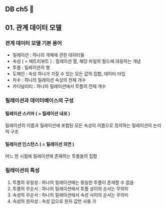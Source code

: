 ## DB ch5 📃

## 01. 관계 데이터 모델

### 관게 데이터 모델 기본 용어

- 릴레이션 : 하나의 개체에 관한 데이터들
- 속성 ( = 애트리뷰트 ) : 릴레이션 열, 해당 파일의 필드에 대응하는 개념
-  투플 : 릴레이션의 행
-  도메인 : 속성 하나가 가질 수 있는 모든 값의 집합, 데이터 타입
-  차수 : 하나의 릴레이션 속성의 전체 개수
-  카디널리티 : 하나의 릴레이션에서 투플의 전체 개수

### 릴레이션과 데이터베이스의 구성

#### 릴레이션 스키마 ( = 릴레이션 내포 )

릴레이션의 이름과 릴레이션에 포함된 모든 속성의 이름으로 정의하는 릴레이션의 논리적 구조

#### 릴레이션 인스턴스 ( =  릴레이션 외연 )

어느 한 시점에 릴레이션에 존재하는 투플들의 집합

### 릴레이션의 특성

1. 투플의 유일성 : 하나의 릴레이션에는 동일한 투플이 존재할 수 없음
2. 투플의 무순서 : 하나의 릴레이션에서 투플 상이의 순서는 무의미
3. 속성의 무순서 : 하나의 릴레이션에서 속성 사이의 순서는 무의미
4. 속성의 원자성 : 속성 값으로 원자 값만 사용 가
